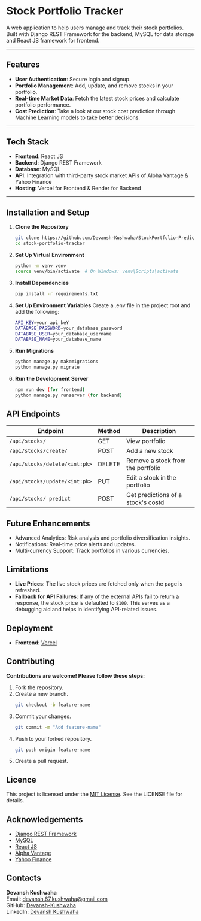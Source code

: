 # Stock Portfolio Tracker

A web application to help users manage and track their stock portfolios. Built with Django REST Framework for the backend, MySQL for data storage and React JS framework for frontend.

---

## Features

- **User Authentication**: Secure login and signup.
- **Portfolio Management**: Add, update, and remove stocks in your portfolio.
- **Real-time Market Data**: Fetch the latest stock prices and calculate portfolio performance.
- **Cost Prediction**: Take a look at our stock cost prediction through Machine Learning models to take better decisions.
---

## Tech Stack

- **Frontend**: React JS
- **Backend**: Django REST Framework
- **Database**: MySQL
- **API**: Integration with third-party stock market APIs of Alpha Vantage & Yahoo Finance
- **Hosting**: Vercel for Frontend & Render for Backend

---

## Installation and Setup

1. **Clone the Repository**
   ```bash
   git clone https://github.com/Devansh-Kushwaha/StockPortfolio-PredictorApp.git
   cd stock-portfolio-tracker

2. **Set Up Virtual Environment**
   ```bash
   python -m venv venv
   source venv/bin/activate  # On Windows: venv\Scripts\activate

3. **Install Dependencies**
   ```bash
   pip install -r requirements.txt

4. **Set Up Environment Variables**
   Create a .env file in the project root and add the following:
   ```bash
   API_KEY=your_api_keY
   DATABASE_PASSWORD=your_database_password
   DATABASE_USER=your_database_username
   DATABASE_NAME=your_database_name

6. **Run Migrations**
   ```bash
   python manage.py makemigrations
   python manage.py migrate
   
8. **Run the Development Server**
   ```bash
   npm run dev (for frontend)
   python manage.py runserver (for backend)

## API Endpoints

| Endpoint                  | Method | Description                     |
|---------------------------|--------|---------------------------------|
| `/api/stocks/`            | GET    | View portfolio                  |
| `/api/stocks/create/`     | POST   | Add a new stock                 |
| `/api/stocks/delete/<int:pk>`| DELETE| Remove a stock from the portfolio |
| `/api/stocks/update/<int:pk>`| PUT | Edit a stock in the portfolio   |
| `/api/stocks/ predict`    | POST   | Get predictions of a stock's costd |

## Future Enhancements

- Advanced Analytics: Risk analysis and portfolio diversification insights.
- Notifications: Real-time price alerts and updates.
- Multi-currency Support: Track portfolios in various currencies.

## Limitations

- **Live Prices**: The live stock prices are fetched only when the page is refreshed.  
- **Fallback for API Failures**: If any of the external APIs fail to return a response, the stock price is defaulted to `$100`. This serves as a debugging aid and helps in identifying API-related issues.

## Deployment

- **Frontend**: [Vercel](https://stock-portfolio-deployed.vercel.app/)


## Contributing
**Contributions are welcome! Please follow these steps:**

1. Fork the repository.
2. Create a new branch.
   ```bash
   git checkout -b feature-name
3. Commit your changes.
   ```bash
   git commit -m "Add feature-name"
4. Push to your forked repository.
   ```bash
   git push origin feature-name
5. Create a pull request.

## Licence
This project is licensed under the [MIT License](https://opensource.org/license/MIT). See the LICENSE file for details.

## Acknowledgements
- [Django REST Framework](https://www.django-rest-framework.org/)
- [MySQL](https://www.mysql.com/)
- [React JS](https://react.dev/)
- [Alpha Vantage](https://www.alphavantage.co/documentation/)
- [Yahoo Finance](https://finance.yahoo.com/)

## Contacts

**Devansh Kushwaha**  
Email: [devansh.67.kushwaha@gmail.com](devansh.67.kushwaha@gmail.com)  
GitHub: [Devansh-Kushwaha](https://github.com/Devansh-Kushwaha)  
LinkedIn: [Devansh Kushwaha](https://www.linkedin.com/in/devansh-kushwaha-333466267/)  

